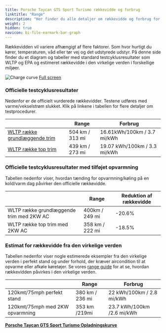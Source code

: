 ```yaml
---
title: Porsche Taycan GTS Sport Turismo rækkevidde og forbrug
linktitle: "Range"
description: "Her finder du alle detaljer om rækkevidde og forbrug for Porsche Taycan GTS Sport Turismo."
weight: 2
hidden: true
navicon: bi-file-earmark-bar-graph
---
```

<!-- markdownlint-disable MD033 -->
<!-- markdownlint-disable MD010 -->

Rækkevidden vil variere afhængigt af flere faktorer. Som hvor hurtigt du kører, temperaturen, våd eller tør vej og det udstyrede udstyr. På denne side finder du et diagram og tabeller med standard testcyklusresultater som WLTP og EPA og estimeret rækkevidde i den virkelige verden i forskellige miljøer.

<img class="img-fluid" alt="Charge curve" src="../range.svg"/>
<a href="../range.svg">Full screen</a>

### Officielle testcyklusresultater

Nedenfor er de officielt vurderede rækkevidder. Testene udføres med varme/vekselstrøm slukket. Klik på linkene i tabellen for flere detaljer om testprocedurer.

<div class="table-responsive">
<table class="table table-striped border">
	<thead>
		<tr>
			<th>
			</th>
			<th>
				Range
			</th>
			<th>
				Forbrug
			</th>
		</tr>
	</thead>
	<tbody>
		<tr>
			<td>
				<a href="../../../../../guides/understandingrange/wltp/ ">
					WLTP række grundlæggende trim
				</a>
			</td>
			<td>
				504 km / 313 mi
			</td>
			<td>
				16.61kWh/100km / 3.7 mi/kWh
			</td>
		</tr>
		<tr>
			<td>
				<a href="../../../../../guides/understandingrange/wltp/ ">
					WLTP række top trim
				</a>
			</td>
			<td>
				439 km / 273 mi
			</td>
			<td>
				19.07 kWh/100km / 3.3 mi/kWh
			</td>
		</tr>
	</tbody>
</table>
</div>

### Officielle testcyklusresultater med tilføjet opvarmning

Tabellen nedenfor viser, hvordan tænding for opvarmning/køling på en kold/varm dag påvirker den officielle rækkevidde.

<div class="table-responsive">
<table class="table table-striped border">
	<thead>
		<tr>
			<th>
			</th>
			<th>
				Range
			</th>
			<th>
				Reduktion af rækkevidde
			</th>
		</tr>
	</thead>
	<tbody>
		<tr>
			<td>
				WLTP række grundlæggende trim med 2KW AC
			</td>
			<td>
				 400km / 249 mi 
			</td>
			<td>
				-20.6%
			</td>
		</tr>
		<tr>
			<td>
				WLTP række top trim med 2KW AC
			</td>
			<td>
				358 km / 222 mi
			</td>
			<td>
				-18.5%
			</td>
		</tr>
	</tbody>
</table>
</div>

### Estimat for rækkevidde fra den virkelige verden

Tabellen nedenfor viser nogle estimerede eksempler fra den virkelige verden i perfekt stand og under forhold, der kræver aircondition til at opvarme eller afkøle køretøjer. Se vores [range guide](../../../../../guides/understandingrange/) for at se, hvordan rækkevidden påvirkes i den virkelige verden.

<div class="table-responsive">
<table class="table table-striped border">
	<thead>
		<tr>
			<th>
			</th>
			<th>
				Range
			</th>
			<th>
				Forbrug
			</th>
		</tr>
	</thead>
	<tbody>
		<tr>
			<td>
				120kmt/75mph perfekt stand
			</td>
			<td>
				380 km / 236 mi
			</td>
			<td>
				22 kWh/100km / 2.8 mi/kWh
			</td>
		</tr>
		<tr>
			<td>
				120kmt/75mph med 2KW opvarmning
			</td>
			<td>
				353 km /219mi
			</td>
			<td>
				23.7 kWh/100km /2.6 mi/kWh
			</td>
		</tr>
	</tbody>
</table>
</div>
<div class="mt-3 mb-3">
<a href="../" class="text-decoration-none text-black">
<strong><i class="bi-arrow-left"></i> Porsche Taycan GTS Sport Turismo </strong>
</a>
<a href="../chargingcurve/" class="text-decoration-none text-black float-end">
<strong>Opladningskurve <i class="bi-arrow-right"></i></strong>
</a>
</div>

